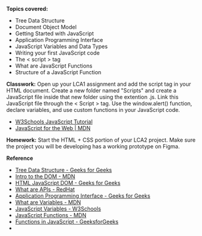 **Topics covered:**
- Tree Data Structure
- Document Object Model
- Getting Started with JavaScript
- Application Programming Interface
- JavaScript Variables and Data Types
- Writing your first JavaScript code
- The < script > tag
- What are JavaScript Functions
- Structure of a JavaScript Function

**Classwork:** Open up your LCA1 assignment and add the script tag in your HTML document. Create a new folder named "Scripts" and create a JavaScript file inside that new folder using the extention .js. Link this JavaScript file through the < Script > tag. Use the window.alert() function, declare variables, and use custom functions in your JavaScript code.

- [W3Schools JavaScript Tutorial](https://www.w3schools.com/js/DEFAULT.asp)
- [JavaScript for the Web | MDN](https://developer.mozilla.org/en-US/docs/Learn_web_development/Getting_started/Your_first_website/Adding_interactivity)

**Homework:** Start the HTML + CSS portion of your LCA2 project. Make sure the project you will be developing has a working prototype on Figma.

**Reference**
- [Tree Data Structure - Geeks for Geeks](https://www.geeksforgeeks.org/introduction-to-tree-data-structure/)
- [Intro to the DOM - MDN](https://developer.mozilla.org/en-US/docs/Web/API/Document_Object_Model/Introduction)
- [HTML JavaScript DOM - Geeks for Geeks ](https://www.geeksforgeeks.org/dom-document-object-model/)
- [What are APIs - RedHat](https://www.redhat.com/en/topics/api/what-are-application-programming-interfaces)
- [Application Programming Interface - Geeks for Geeks](https://www.geeksforgeeks.org/what-is-an-api/)
- [What are Variables - MDN](https://developer.mozilla.org/en-US/docs/Learn_web_development/Core/Scripting/Variables)
- [JavaScript Variables - W3Schools](https://www.w3schools.com/js/js_variables.asp)
- [JavaScript Functions - MDN](https://developer.mozilla.org/en-US/docs/Web/JavaScript/Guide/Functions)
- [Functions in JavaScript - GeeksforGeeks](https://www.geeksforgeeks.org/functions-in-javascript/)
- 
